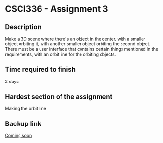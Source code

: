 # CSCI336 - Assignment 3
## Description

Make a 3D scene where there's an object in the center, with a smaller object orbiting it, with another smaller object orbiting the second object. There must be a user interface that contains certain things mentioned in the requirements, with an orbit line for the orbiting objects. 

## Time required to finish

2 days 

## Hardest section of the assignment

Making the orbit line

## Backup link

[Coming soon](https://www.google.com)